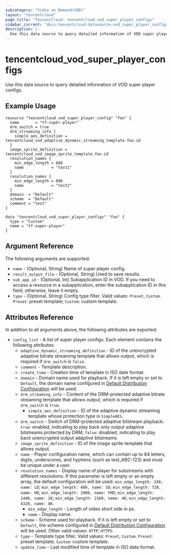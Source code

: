 ```yaml
---
subcategory: "Video on Demand(VOD)"
layout: "tencentcloud"
page_title: "TencentCloud: tencentcloud_vod_super_player_configs"
sidebar_current: "docs-tencentcloud-datasource-vod_super_player_configs"
description: |-
  Use this data source to query detailed information of VOD super player configs.
---
```


# tencentcloud_vod_super_player_configs

Use this data source to query detailed information of VOD super player configs.

## Example Usage

```hcl
resource "tencentcloud_vod_super_player_config" "foo" {
  name       = "tf-super-player"
  drm_switch = true
  drm_streaming_info {
    simple_aes_definition = tencentcloud_vod_adaptive_dynamic_streaming_template.foo.id
  }
  image_sprite_definition = tencentcloud_vod_image_sprite_template.foo.id
  resolution_names {
    min_edge_length = 889
    name            = "test1"
  }
  resolution_names {
    min_edge_length = 890
    name            = "test2"
  }
  domain  = "Default"
  scheme  = "Default"
  comment = "test"
}

data "tencentcloud_vod_super_player_configs" "foo" {
  type = "Custom"
  name = "tf-super-player"
}
```

## Argument Reference

The following arguments are supported:

* `name` - (Optional, String) Name of super player config.
* `result_output_file` - (Optional, String) Used to save results.
* `sub_app_id` - (Optional, Int) Subapplication ID in VOD. If you need to access a resource in a subapplication, enter the subapplication ID in this field; otherwise, leave it empty.
* `type` - (Optional, String) Config type filter. Valid values: `Preset`, `Custom`. `Preset`: preset template; `Custom`: custom template.

## Attributes Reference

In addition to all arguments above, the following attributes are exported:

* `config_list` - A list of super player configs. Each element contains the following attributes:
  * `adaptive_dynamic_streaming_definition` - ID of the unencrypted adaptive bitrate streaming template that allows output, which is required if `drm_switch` is `false`.
  * `comment` - Template description.
  * `create_time` - Creation time of template in ISO date format.
  * `domain` - Domain name used for playback. If it is left empty or set to `Default`, the domain name configured in [Default Distribution Configuration](https://cloud.tencent.com/document/product/266/33373) will be used.
  * `drm_streaming_info` - Content of the DRM-protected adaptive bitrate streaming template that allows output, which is required if `drm_switch` is `true`.
    * `simple_aes_definition` - ID of the adaptive dynamic streaming template whose protection type is `SimpleAES`.
  * `drm_switch` - Switch of DRM-protected adaptive bitstream playback: `true`: enabled, indicating to play back only output adaptive bitstreams protected by DRM; `false`: disabled, indicating to play back unencrypted output adaptive bitstreams.
  * `image_sprite_definition` - ID of the image sprite template that allows output.
  * `name` - Player configuration name, which can contain up to 64 letters, digits, underscores, and hyphens (such as test_ABC-123) and must be unique under a user.
  * `resolution_names` - Display name of player for substreams with different resolutions. If this parameter is left empty or an empty array, the default configuration will be used: `min_edge_length: 240, name: LD`; `min_edge_length: 480, name: SD`; `min_edge_length: 720, name: HD`; `min_edge_length: 1080, name: FHD`; `min_edge_length: 1440, name: 2K`; `min_edge_length: 2160, name: 4K`; `min_edge_length: 4320, name: 8K`.
    * `min_edge_length` - Length of video short side in px.
    * `name` - Display name.
  * `scheme` - Scheme used for playback. If it is left empty or set to `Default`, the scheme configured in [Default Distribution Configuration](https://cloud.tencent.com/document/product/266/33373) will be used. Other valid values: `HTTP`; `HTTPS`.
  * `type` - Template type filter. Valid values: `Preset`, `Custom`. `Preset`: preset template; `Custom`: custom template.
  * `update_time` - Last modified time of template in ISO date format.


